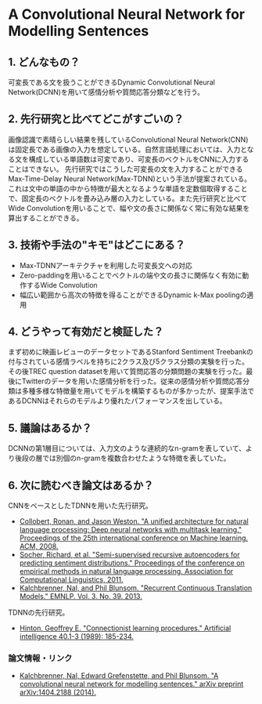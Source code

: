 # A Convolutional Neural Network for Modelling Sentences

## 1. どんなもの？

可変長である文を扱うことができるDynamic Convolutional Neural Network(DCNN)を用いて感情分析や質問応答分類などを行う。

## 2. 先行研究と比べてどこがすごいの？

画像認識で素晴らしい結果を残しているConvolutional Neural Network(CNN)は固定長である画像の入力を想定している。自然言語処理においては、入力となる文を構成している単語数は可変であり、可変長のベクトルをCNNに入力することはできない。
先行研究ではこうした可変長の文を入力することができるMax-Time-Delay Neural Network(Max-TDNN)という手法が提案されている。これは文中の単語の中から特徴が最大となるような単語を定数個取得することで、固定長のベクトルを畳み込み層の入力としている。また先行研究と比べてWide Convolutionを用いることで、幅や文の長さに関係なく常に有効な結果を算出することができる。

## 3. 技術や手法の"キモ"はどこにある？

* Max-TDNNアーキテクチャを利用した可変長文への対応
* Zero-paddingを用いることでベクトルの端や文の長さに関係なく有効に動作するWide Convolution
* 幅広い範囲から高次の特徴を得ることができるDynamic k-Max poolingの適用

## 4. どうやって有効だと検証した？

まず初めに映画レビューのデータセットであるStanford Sentiment Treebankの付与されている感情ラベルを持ちに2クラス及び5クラス分類の実験を行った。その後TREC question datasetを用いて質問応答の分類問題の実験を行った。最後にTwitterのデータを用いた感情分析を行った。従来の感情分析や質問応答分類は多種多様な特徴量を用いてモデルを構築するものが多かったが、提案手法であるDCNNはそれらのモデルより優れたパフォーマンスを出している。

## 5. 議論はあるか？

DCNNの第1層目については、入力文のような連続的なn-gramを表していて、より後段の層では別個のn-gramを複数合わせたような特徴を表していた。

## 6. 次に読むべき論文はあるか？

CNNをベースとしたTDNNを用いた先行研究。
* [Collobert, Ronan, and Jason Weston. "A unified architecture for natural language processing: Deep neural networks with multitask learning." Proceedings of the 25th international conference on Machine learning. ACM, 2008.](http://www.thespermwhale.com/jaseweston/papers/unified_nlp.pdf)
* [Socher, Richard, et al. "Semi-supervised recursive autoencoders for predicting sentiment distributions." Proceedings of the conference on empirical methods in natural language processing. Association for Computational Linguistics, 2011.](http://www.anthology.aclweb.org/D/D11/D11-1014.pdf)
* [Kalchbrenner, Nal, and Phil Blunsom. "Recurrent Continuous Translation Models." EMNLP. Vol. 3. No. 39. 2013.](http://anthology.aclweb.org/D/D13/D13-1176.pdf)

TDNNの先行研究。
* [Hinton, Geoffrey E. "Connectionist learning procedures." Artificial intelligence 40.1-3 (1989): 185-234.](http://files.eric.ed.gov/fulltext/ED294889.pdf)

### 論文情報・リンク

* [Kalchbrenner, Nal, Edward Grefenstette, and Phil Blunsom. "A convolutional neural network for modelling sentences." arXiv preprint arXiv:1404.2188 (2014).](https://arxiv.org/pdf/1404.2188.pdf?utm_content=bufferee286&utm_medium=social&utm_source=plus.google.com&utm_campaign=buffer)
